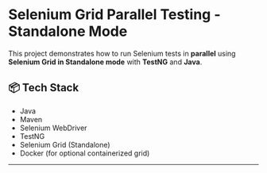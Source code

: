# Selenium Grid Parallel Testing - Standalone Mode

This project demonstrates how to run Selenium tests in **parallel** using **Selenium Grid in Standalone mode** with **TestNG** and **Java**.

## 📦 Tech Stack

- Java
- Maven
- Selenium WebDriver
- TestNG
- Selenium Grid (Standalone)
- Docker (for optional containerized grid)

---
